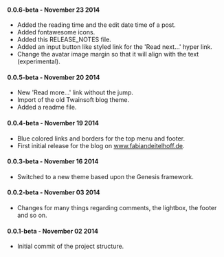 #### 0.0.6-beta - November 23 2014
* Added the reading time and the edit date time of a post.
* Added fontawesome icons.
* Added this RELEASE_NOTES file.
* Added an input button like styled link for the 'Read next...' hyper link.
* Change the avatar image margin so that it will align with the text (experimental).

#### 0.0.5-beta - November 20 2014
* New 'Read more...' link without the jump.
* Import of the old Twainsoft blog theme.
* Added a readme file.

#### 0.0.4-beta - November 19 2014
* Blue colored links and borders for the top menu and footer.
* First initial release for the blog on www.fabiandeitelhoff.de.

#### 0.0.3-beta - November 16 2014
* Switched to a new theme based upon the Genesis framework.

#### 0.0.2-beta - November 03 2014
* Changes for many things regarding comments, the lightbox, the footer and so on.

#### 0.0.1-beta - November 02 2014
* Initial commit of the project structure.